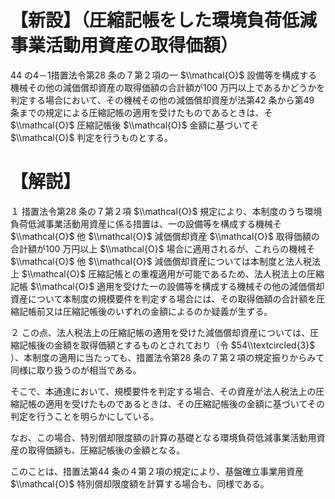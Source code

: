 # 【新設】（圧縮記帳をした環境負荷低減事業活動用資産の取得価額）

44 の4－1措置法令第28 条の７第２項の一 $\\mathcal{O}$ 設備等を構成する機械その他の減価償却資産の取得価額の合計額が100 万円以上であるかどうかを判定する場合において、その機械その他の減価償却資産が法第42 条から第49 条までの規定による圧縮記帳の適用を受けたものであるときは、そ $\\mathcal{O}$ 圧縮記帳後 $\\mathcal{O}$ 金額に基づいてそ $\\mathcal{O}$ 判定を行うものとする。

# 【解説】

１ 措置法令第28 条の７第２項 $\\mathcal{O}$ 規定により、本制度のうち環境負荷低減事業活動用資産に係る措置は、一の設備等を構成する機械そ $\\mathcal{O}$ 他 $\\mathcal{O}$ 減価償却資産 $\\mathcal{O}$ 取得価額の合計額が100 万円以上 $\\mathcal{O}$ 場合に適用されるが、これらの機械そ $\\mathcal{O}$ 他 $\\mathcal{O}$ 減価償却資産については本制度と法人税法上 $\\mathcal{O}$ 圧縮記帳との重複適用が可能であるため、法人税法上の圧縮記帳 $\\mathcal{O}$ 適用を受けた一の設備等を構成する機械その他の減価償却資産について本制度の規模要件を判定する場合には、その取得価額の合計額を圧縮記帳前又は圧縮記帳後のいずれの金額によるのか疑義が生ずる。

２ この点、法人税法上の圧縮記帳の適用を受けた減価償却資産については、圧縮記帳後の金額を取得価額とするものとされており（令 $54\\textcircled{3}$ ）、本制度の適用に当たっても、措置法令第28 条の７第２項の規定振りからみて同様に取り扱うのが相当である。

そこで、本通達において、規模要件を判定する場合、その資産が法人税法上の圧縮記帳の適用を受けたものであるときは、その圧縮記帳後の金額に基づいてその判定を行うことを明らかにしている。

なお、この場合、特別償却限度額の計算の基礎となる環境負荷低減事業活動用資産の取得価額も、圧縮記帳後の金額となる。

このことは、措置法第44 条の４第２項の規定により、基盤確立事業用資産 $\\mathcal{O}$ 特別償却限度額を計算する場合も、同様である。